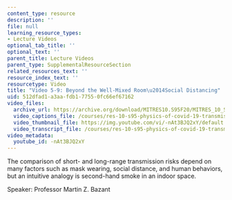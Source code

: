 ```yaml
---
content_type: resource
description: ''
file: null
learning_resource_types:
- Lecture Videos
optional_tab_title: ''
optional_text: ''
parent_title: Lecture Videos
parent_type: SupplementalResourceSection
related_resources_text: ''
resource_index_text: ''
resourcetype: Video
title: "Video 5-9: Beyond the Well-Mixed Room\u2014Social Distancing"
uid: 512dfad1-a3aa-fdb1-7755-0fc66ef67162
video_files:
  archive_url: https://archive.org/download/MITRES10.S95F20/MITRES_10_S95F20_0509_300k.mp4
  video_captions_file: /courses/res-10-s95-physics-of-covid-19-transmission-fall-2020/44f1a3c81fa05a6fb1b4dba53a0e5b89_-nAt3BJQ2xY.vtt
  video_thumbnail_file: https://img.youtube.com/vi/-nAt3BJQ2xY/default.jpg
  video_transcript_file: /courses/res-10-s95-physics-of-covid-19-transmission-fall-2020/1c6ebd2cb842bbd0d698cd858deafa81_-nAt3BJQ2xY.pdf
video_metadata:
  youtube_id: -nAt3BJQ2xY
---
```


The comparison of short- and long-range transmission risks depend on many factors such as mask wearing, social distance, and human behaviors, but an intuitive analogy is second-hand smoke in an indoor space.

Speaker: Professor Martin Z. Bazant